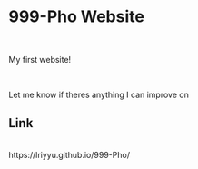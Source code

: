 <h1> 999-Pho Website </h1> <br>
<p>My first website!</p> <br>
<p>Let me know if theres anything I can improve on</p>

<h2> Link </h2> <br>
https://lriyyu.github.io/999-Pho/
